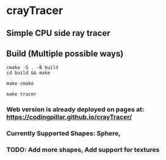 # crayTracer

## Simple CPU side ray tracer

## Build (Multiple possible ways)
```
cmake -S . -B build
cd build && make
```
```
make cmake
```
```
make tracer
```

### Web version is already deployed on pages at: https://codingpillar.github.io/crayTracer/

### Currently Supported Shapes: Sphere, 

### TODO: Add more shapes, Add support for textures 
